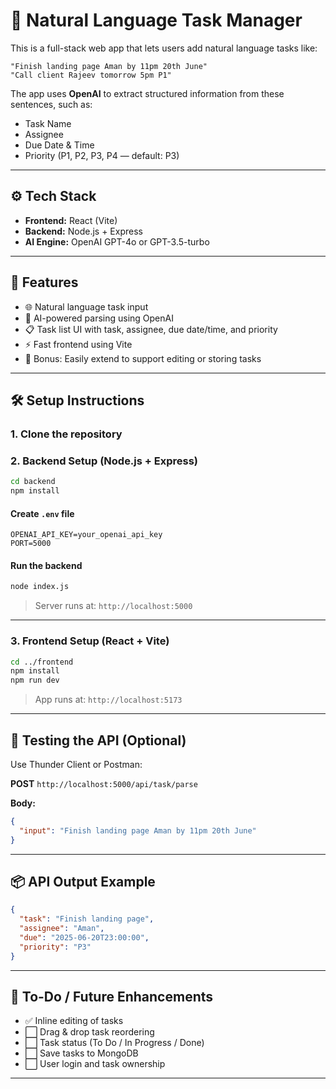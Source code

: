 # 🧠 Natural Language Task Manager

This is a full-stack web app that lets users add natural language tasks like:

```
"Finish landing page Aman by 11pm 20th June"
"Call client Rajeev tomorrow 5pm P1"
```

The app uses **OpenAI** to extract structured information from these sentences, such as:

- Task Name  
- Assignee  
- Due Date & Time  
- Priority (P1, P2, P3, P4 — default: P3)

---

## ⚙️ Tech Stack

- **Frontend:** React (Vite)
- **Backend:** Node.js + Express
- **AI Engine:** OpenAI GPT-4o or GPT-3.5-turbo

---

## 🚀 Features

- 🌐 Natural language task input  
- 🧠 AI-powered parsing using OpenAI  
- 📋 Task list UI with task, assignee, due date/time, and priority  
- ⚡ Fast frontend using Vite  
- 🔄 Bonus: Easily extend to support editing or storing tasks

---

## 🛠️ Setup Instructions

### 1. Clone the repository

### 2. Backend Setup (Node.js + Express)

```bash
cd backend
npm install
```

#### Create `.env` file

```env
OPENAI_API_KEY=your_openai_api_key
PORT=5000
```

#### Run the backend

```bash
node index.js
```

> Server runs at: `http://localhost:5000`

---

### 3. Frontend Setup (React + Vite)

```bash
cd ../frontend
npm install
npm run dev
```

> App runs at: `http://localhost:5173`

---

## 🧪 Testing the API (Optional)

Use Thunder Client or Postman:

**POST** `http://localhost:5000/api/task/parse`

**Body:**

```json
{
  "input": "Finish landing page Aman by 11pm 20th June"
}
```

---

## 📦 API Output Example

```json
{
  "task": "Finish landing page",
  "assignee": "Aman",
  "due": "2025-06-20T23:00:00",
  "priority": "P3"
}
```

---

## 📌 To-Do / Future Enhancements

- ✅ Inline editing of tasks  
- ⬜ Drag & drop task reordering  
- ⬜ Task status (To Do / In Progress / Done)  
- ⬜ Save tasks to MongoDB  
- ⬜ User login and task ownership

---



